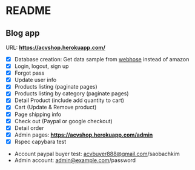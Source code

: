 # README

## Blog app

URL: **https://acvshop.herokuapp.com/**

* [x] Database creation: Get data sample from [webhose](https://webhose.io/) instead of amazon
* [x] Login, logout, sign up
* [x] Forgot pass
* [x] Update user info
* [x] Products listing (paginate pages)
* [x] Products listing by category (paginate pages)
* [x] Detail Product (include add quantity to cart)
* [x] Cart (Update & Remove product)
* [x] Page shipping info
* [x] Check out (Paypal or google checkout)
* [x] Detail order
* [x] Admin pages: **https://acvshop.herokuapp.com/admin**
* [x] Rspec capybara test

* Account paypal buyer test: acvbuyer888@gmail.com/saobachkim
* Admin account: admin@example.com/password
